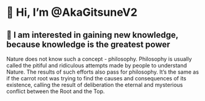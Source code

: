 <h1>👋 Hi, I’m @AkaGitsuneV2</h1>
<h2>👀 I am interested in gaining new knowledge, because knowledge is the greatest power</h2>
<p>
  Nature does not know such a concept - philosophy.
  Philosophy is usually called the pitiful and ridiculous attempts made by people to understand Nature. 
  The results of such efforts also pass for philosophy.
  It’s the same as if the carrot root was trying to find the causes and consequences of its existence, calling the result of deliberation the eternal and mysterious conflict between the Root and the Top.
</p>


